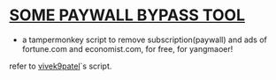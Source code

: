 # [SOME PAYWALL BYPASS TOOL](https://greasyfork.org/zh-CN/scripts/468549-paywall-element-blocker)
- a tampermonkey script to remove subscription(paywall) and ads of fortune.com and economist.com, for free, for yangmaoer!

refer to [vivek9patel](https://github.com/vivek9patel/economist.com-unlocked)`s script.
